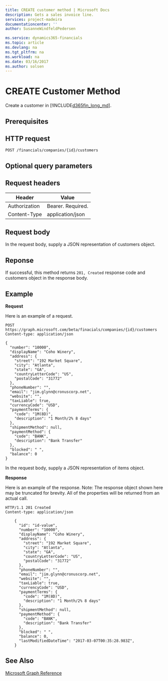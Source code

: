 ```yaml
---
title: CREATE customer method | Microsoft Docs
description: Gets a sales invoice line.
services: project-madeira
documentationcenter: ''
author: SusanneWindfeldPedersen

ms.service: dynamics365-financials
ms.topic: article
ms.devlang: na
ms.tgt_pltfrm: na
ms.workload: na
ms.date: 03/16/2017
ms.author: solsen
---
```


# CREATE Customer Method
Create a customer in [!INCLUDE[d365fin_long_md](../dynamics-nav/includes/d365fin_long_md.md)].

## Prerequisites

## HTTP request
```
POST /financials/companies/{id}/customers
```
## Optional query parameters

## Request headers

|Header|Value|
|------|-----|
|Authorization  |Bearer. Required.  |
|Content-Type  |application/json  |

## Request body
In the request body, supply a JSON representation of customers object.

## Reponse
If successful, this method returns ```201, Created``` response code and customers object in the response body.

## Example

**Request**

Here is an example of a request.

```
POST https://graph.microsoft.com/beta/finacials/companies/{id}/customers
Content-type: application/json

{
  "number": "10000",
  "displayName": "Coho Winery",
  "address": {
    "street": "192 Market Square",
    "city": "Atlanta",
    "state": "GA",
    "countryLetterCode": "US",
    "postalCode": "31772"
  },
  "phoneNumber": "",
  "email": "jim.glynn@cronuscorp.net",
  "website": "",
  "taxLiable": true,
  "currencyCode": "USD",
  "paymentTerms": {
    "code": "1M(8D)",
    "description": "1 Month/2% 8 days"
  },
  "shipmentMethod": null,
  "paymentMethod": {
    "code": "BANK",
    "description": "Bank Transfer"
  },
  "blocked": " ",
  "balance": 0
}

```

In the request body, supply a JSON representation of items object.

**Response**

Here is an example of the response. Note: The response object shown here may be truncated for brevity. All of the properties will be returned from an actual call.

```
HTTP/1.1 201 Created
Content-type: application/json

    {
      "id": "id-value",
      "number": "10000",
      "displayName": "Coho Winery",
      "address": {
        "street": "192 Market Square",
        "city": "Atlanta",
        "state": "GA",
        "countryLetterCode": "US",
        "postalCode": "31772"
      },
      "phoneNumber": "",
      "email": "jim.glynn@cronuscorp.net",
      "website": "",
      "taxLiable": true,
      "currencyCode": "USD",
      "paymentTerms": {
        "code": "1M(8D)",
        "description": "1 Month/2% 8 days"
      },
      "shipmentMethod": null,
      "paymentMethod": {
        "code": "BANK",
        "description": "Bank Transfer"
      },
      "blocked": " ",
      "balance": 0,
      "lastModifiedDateTime": "2017-03-07T00:35:28.983Z",
    }

```

## See Also
[Microsoft Graph Reference](graph-reference.md)  
